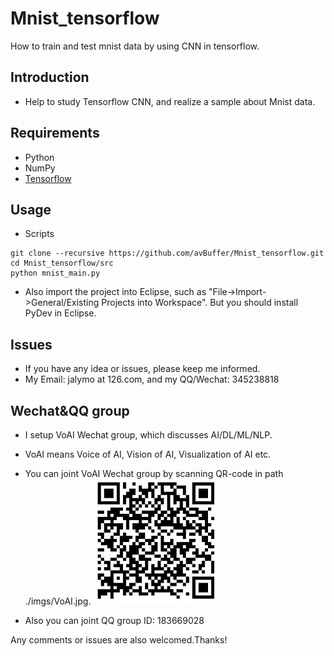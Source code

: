 # Mnist_tensorflow
How to train and test mnist data by using CNN in tensorflow.

## Introduction
* Help to study Tensorflow CNN, and realize a sample about Mnist data.

## Requirements
* Python
* NumPy
* [Tensorflow](https://github.com/tensorflow/tensorflow)

## Usage
* Scripts
```shell
git clone --recursive https://github.com/avBuffer/Mnist_tensorflow.git
cd Mnist_tensorflow/src
python mnist_main.py
```
* Also import the project into Eclipse, such as "File->Import->General/Existing Projects into Workspace". But you should install PyDev in Eclipse.

## Issues
* If you have any idea or issues, please keep me informed.
* My Email: jalymo at 126.com, and my QQ/Wechat: 345238818

## Wechat&QQ group 
* I setup VoAI Wechat group, which discusses AI/DL/ML/NLP.
* VoAI means Voice of AI, Vision of AI, Visualization of AI etc.
* You can joint VoAI Wechat group by scanning QR-code in path ./imgs/VoAI.jpg.
![QR-code](./imgs/VoAI.jpg)

* Also you can joint QQ group ID: 183669028

Any comments or issues are also welcomed.Thanks!
